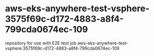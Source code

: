 # aws-eks-anywhere-test-vsphere-3575f69c-d172-4883-a8f4-799cda0674ec-109
repository for use with E2E test job aws-eks-anywhere-test-vsphere:3575f69c-d172-4883-a8f4-799cda0674ec-109
